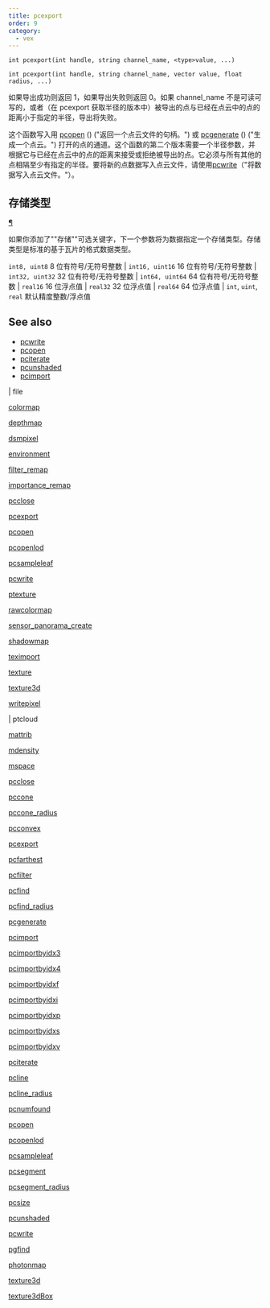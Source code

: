 ```yaml
---
title: pcexport
order: 9
category:
  - vex
---
```


`int pcexport(int handle, string channel_name, <type>value, ...)`

`int pcexport(int handle, string channel_name, vector value, float radius, ...)`

如果导出成功则返回 1，如果导出失败则返回 0。如果 channel_name 不是可读可写的，或者（在 pcexport 获取半径的版本中）被导出的点与已经在点云中的点的距离小于指定的半径，导出将失败。

这个函数写入用 [pcopen](pcopen.html) () ("返回一个点云文件的句柄。") 或 [pcgenerate](pcgenerate.html) () ("生成一个点云。") 打开的点的通道。这个函数的第二个版本需要一个半径参数，并根据它与已经在点云中的点的距离来接受或拒绝被导出的点。它必须与所有其他的点相隔至少有指定的半径。要将新的点数据写入点云文件，请使用[pcwrite](pcwrite.html)（"将数据写入点云文件。"）。

## 存储类型

[¶](#storage-type)

如果你添加了""存储""可选关键字，下一个参数将为数据指定一个存储类型。存储类型是标准的基于瓦片的格式数据类型。

`int8, uint8` 8 位有符号/无符号整数 | `int16, uint16` 16 位有符号/无符号整数 | `int32, uint32` 32 位有符号/无符号整数 | `int64, uint64` 64 位有符号/无符号整数 | `real16` 16 位浮点值 | `real32` 32 位浮点值 | `real64` 64 位浮点值 | `int`, `uint`, `real` 默认精度整数/浮点值

## See also

- [pcwrite](pcwrite.html)
- [pcopen](pcopen.html)
- [pciterate](pciterate.html)
- [pcunshaded](pcunshaded.html)
- [pcimport](pcimport.html)

|
file

[colormap](colormap.html)

[depthmap](depthmap.html)

[dsmpixel](dsmpixel.html)

[environment](environment.html)

[filter_remap](filter_remap.html)

[importance_remap](importance_remap.html)

[pcclose](pcclose.html)

[pcexport](pcexport.html)

[pcopen](pcopen.html)

[pcopenlod](pcopenlod.html)

[pcsampleleaf](pcsampleleaf.html)

[pcwrite](pcwrite.html)

[ptexture](ptexture.html)

[rawcolormap](rawcolormap.html)

[sensor_panorama_create](sensor_panorama_create.html)

[shadowmap](shadowmap.html)

[teximport](teximport.html)

[texture](texture.html)

[texture3d](texture3d.html)

[writepixel](writepixel.html)

|
ptcloud

[mattrib](mattrib.html)

[mdensity](mdensity.html)

[mspace](mspace.html)

[pcclose](pcclose.html)

[pccone](pccone.html)

[pccone_radius](pccone_radius.html)

[pcconvex](pcconvex.html)

[pcexport](pcexport.html)

[pcfarthest](pcfarthest.html)

[pcfilter](pcfilter.html)

[pcfind](pcfind.html)

[pcfind_radius](pcfind_radius.html)

[pcgenerate](pcgenerate.html)

[pcimport](pcimport.html)

[pcimportbyidx3](pcimportbyidx3.html)

[pcimportbyidx4](pcimportbyidx4.html)

[pcimportbyidxf](pcimportbyidxf.html)

[pcimportbyidxi](pcimportbyidxi.html)

[pcimportbyidxp](pcimportbyidxp.html)

[pcimportbyidxs](pcimportbyidxs.html)

[pcimportbyidxv](pcimportbyidxv.html)

[pciterate](pciterate.html)

[pcline](pcline.html)

[pcline_radius](pcline_radius.html)

[pcnumfound](pcnumfound.html)

[pcopen](pcopen.html)

[pcopenlod](pcopenlod.html)

[pcsampleleaf](pcsampleleaf.html)

[pcsegment](pcsegment.html)

[pcsegment_radius](pcsegment_radius.html)

[pcsize](pcsize.html)

[pcunshaded](pcunshaded.html)

[pcwrite](pcwrite.html)

[pgfind](pgfind.html)

[photonmap](photonmap.html)

[texture3d](texture3d.html)

[texture3dBox](texture3dBox.html)

